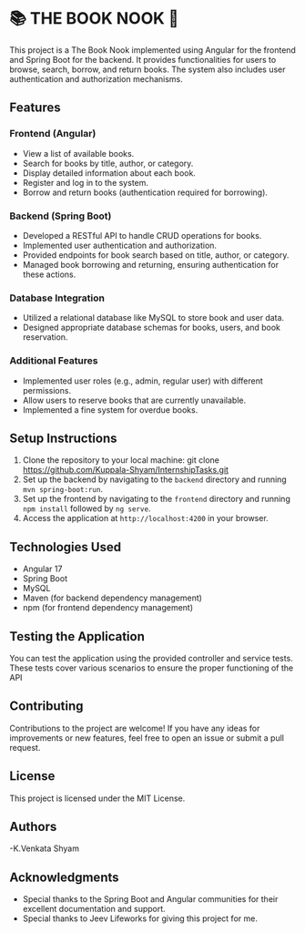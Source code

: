 # 📚 THE BOOK NOOK 📖

This project is a The Book Nook implemented using Angular for the frontend and Spring Boot for the backend. It provides functionalities for users to browse, search, borrow, and return books. The system also includes user authentication and authorization mechanisms.

## Features

### Frontend (Angular)

- View a list of available books.
- Search for books by title, author, or category.
- Display detailed information about each book.
- Register and log in to the system.
- Borrow and return books (authentication required for borrowing).

### Backend (Spring Boot)

- Developed a RESTful API to handle CRUD operations for books.
- Implemented user authentication and authorization.
- Provided endpoints for book search based on title, author, or category.
- Managed book borrowing and returning, ensuring authentication for these actions.

### Database Integration

- Utilized a relational database like MySQL to store book and user data.
- Designed appropriate database schemas for books, users, and book reservation.

### Additional Features 

- Implemented user roles (e.g., admin, regular user) with different permissions.
- Allow users to reserve books that are currently unavailable.
- Implemented a fine system for overdue books.

## Setup Instructions

1. Clone the repository to your local machine:
      git clone https://github.com/Kuppala-Shyam/InternshipTasks.git
2. Set up the backend by navigating to the `backend` directory and running `mvn spring-boot:run`.
3. Set up the frontend by navigating to the `frontend` directory and running `npm install` followed by `ng serve`.
4. Access the application at `http://localhost:4200` in your browser.

## Technologies Used

- Angular 17
- Spring Boot
- MySQL
- Maven (for backend dependency management)
- npm (for frontend dependency management)

## Testing the Application
You can test the application using the provided controller and service tests. These tests cover various scenarios to ensure the proper functioning of the API
## Contributing
Contributions to the project are welcome! If you have any ideas for improvements or new features, feel free to open an issue or submit a pull request.

## License
This project is licensed under the MIT License.
## Authors
-K.Venkata Shyam
## Acknowledgments
- Special thanks to the Spring Boot and Angular communities for their excellent documentation and support.
- Special thanks to Jeev Lifeworks for giving this project for me.

